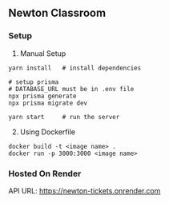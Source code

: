 ## Newton Classroom

### Setup

1. Manual Setup

```
yarn install   # install dependencies

# setup prisma
# DATABASE_URL must be in .env file
npx prisma generate
npx prisma migrate dev

yarn start     # run the server
```

2. Using Dockerfile

```
docker build -t <image name> .
docker run -p 3000:3000 <image name>
```

### Hosted On Render

API URL: https://newton-tickets.onrender.com
